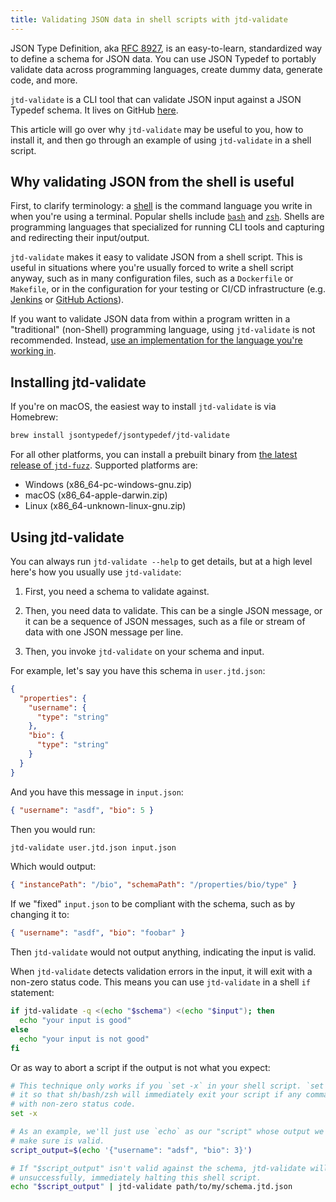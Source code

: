 ```yaml
---
title: Validating JSON data in shell scripts with jtd-validate
---
```


JSON Type Definition, aka [RFC 8927](https://tools.ietf.org/html/rfc8927), is an
easy-to-learn, standardized way to define a schema for JSON data. You can use
JSON Typedef to portably validate data across programming languages, create
dummy data, generate code, and more.

`jtd-validate` is a CLI tool that can validate JSON input against a JSON Typedef
schema. It lives on GitHub
[here](https://github.com/jsontypedef/json-typedef-validate).

This article will go over why `jtd-validate` may be useful to you, how to
install it, and then go through an example of using `jtd-validate` in a shell
script.

## Why validating JSON from the shell is useful

First, to clarify terminology: a
[shell](https://en.wikipedia.org/wiki/Unix_shell) is the command language you
write in when you're using a terminal. Popular shells include
[`bash`](<https://en.wikipedia.org/wiki/Bash_(Unix_shell)>) and
[`zsh`](https://en.wikipedia.org/wiki/Z_shell). Shells are programming languages
that specialized for running CLI tools and capturing and redirecting their
input/output.

`jtd-validate` makes it easy to validate JSON from a shell script. This is
useful in situations where you're usually forced to write a shell script anyway,
such as in many configuration files, such as a `Dockerfile` or `Makefile`, or in
the configuration for your testing or CI/CD infrastructure (e.g.
[Jenkins](https://www.jenkins.io/) or [GitHub
Actions](https://github.com/features/actions)).

If you want to validate JSON data from within a program written in a
"traditional" (non-Shell) programming language, using `jtd-validate` is not
recommended. Instead, [use an implementation for the language you're working
in](/docs/implementations).

## Installing jtd-validate

If you're on macOS, the easiest way to install `jtd-validate` is via Homebrew:

```bash
brew install jsontypedef/jsontypedef/jtd-validate
```

For all other platforms, you can install a prebuilt binary from [the latest
release of
`jtd-fuzz`](https://github.com/jsontypedef/json-typedef-fuzz/releases/latest).
Supported platforms are:

- Windows (x86_64-pc-windows-gnu.zip)
- macOS (x86_64-apple-darwin.zip)
- Linux (x86_64-unknown-linux-gnu.zip)

## Using jtd-validate

You can always run `jtd-validate --help` to get details, but at a high level here's
how you usually use `jtd-validate`:

1. First, you need a schema to validate against.

2. Then, you need data to validate. This can be a single JSON message, or it can
   be a sequence of JSON messages, such as a file or stream of data with one
   JSON message per line.

3. Then, you invoke `jtd-validate` on your schema and input.

For example, let's say you have this schema in `user.jtd.json`:

```json
{
  "properties": {
    "username": {
      "type": "string"
    },
    "bio": {
      "type": "string"
    }
  }
}
```

And you have this message in `input.json`:

```json
{ "username": "asdf", "bio": 5 }
```

Then you would run:

```bash
jtd-validate user.jtd.json input.json
```

Which would output:

```json
{ "instancePath": "/bio", "schemaPath": "/properties/bio/type" }
```

If we "fixed" `input.json` to be compliant with the schema, such as by changing
it to:

```json
{ "username": "asdf", "bio": "foobar" }
```

Then `jtd-validate` would not output anything, indicating the input is valid.

When `jtd-validate` detects validation errors in the input, it will exit with a
non-zero status code. This means you can use `jtd-validate` in a shell `if`
statement:

```bash
if jtd-validate -q <(echo "$schema") <(echo "$input"); then
  echo "your input is good"
else
  echo "your input is not good"
fi
```

Or as way to abort a script if the output is not what you expect:

```bash
# This technique only works if you `set -x` in your shell script. `set -x` makes
# it so that sh/bash/zsh will immediately exit your script if any command exits
# with non-zero status code.
set -x

# As an example, we'll just use `echo` as our "script" whose output we want to
# make sure is valid.
script_output=$(echo '{"username": "adsf", "bio": 3}')

# If "$script_output" isn't valid against the schema, jtd-validate will exit
# unsuccessfully, immediately halting this shell script.
echo "$script_output" | jtd-validate path/to/my/schema.jtd.json
```

